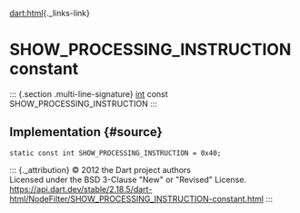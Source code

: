 [dart:html](../../dart-html/dart-html-library){._links-link}

SHOW\_PROCESSING\_INSTRUCTION constant
======================================

::: {.section .multi-line-signature}
[int](../../dart-core/int-class) const SHOW\_PROCESSING\_INSTRUCTION
:::

Implementation {#source}
--------------

``` {.language-dart data-language="dart"}
static const int SHOW_PROCESSING_INSTRUCTION = 0x40;
```

::: {._attribution}
© 2012 the Dart project authors\
Licensed under the BSD 3-Clause \"New\" or \"Revised\" License.\
<https://api.dart.dev/stable/2.18.5/dart-html/NodeFilter/SHOW_PROCESSING_INSTRUCTION-constant.html>
:::
